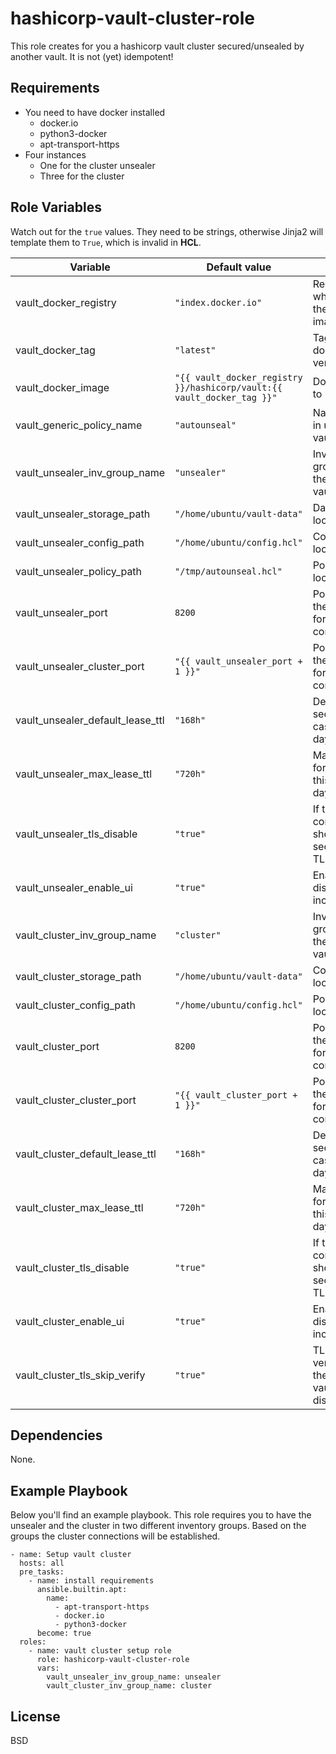 hashicorp-vault-cluster-role
============================

This role creates for you a hashicorp vault cluster secured/unsealed by another vault.
It is not (yet) idempotent!

Requirements
------------

- You need to have docker installed
  - docker.io
  - python3-docker
  - apt-transport-https
- Four instances
  - One for the cluster unsealer
  - Three for the cluster

Role Variables
--------------

Watch out for the `true` values. They need to be strings, otherwise Jinja2 will template them to `True`,
which is invalid in **HCL**.

| Variable                         | Default value                                                          | Usage                                                    |
|----------------------------------|------------------------------------------------------------------------|----------------------------------------------------------|
| vault_docker_registry            | `"index.docker.io"`                                                    | Registry from where to pull the docker image             |
| vault_docker_tag                 | `"latest"`                                                             | Tag of the docker image version                          |
| vault_docker_image               | `"{{ vault_docker_registry }}/hashicorp/vault:{{ vault_docker_tag }}"` | Docker image to use                                      |
| vault_generic_policy_name        | `"autounseal"`                                                         | Name of policy in unsealer vault                         |
| vault_unsealer_inv_group_name    | `"unsealer"`                                                           | Inventory group name for the unseal vault node           |
| vault_unsealer_storage_path      | `"/home/ubuntu/vault-data"`                                            | Data storage location                                    |
| vault_unsealer_config_path       | `"/home/ubuntu/config.hcl"`                                            | Config file location                                     |
| vault_unsealer_policy_path       | `"/tmp/autounseal.hcl"`                                                | Policy file location                                     |
| vault_unsealer_port              | `8200`                                                                 | Port number of the vault node for external communication |
| vault_unsealer_cluster_port      | `"{{ vault_unsealer_port + 1 }}"`                                      | Port number of the vault node for internal communication |
| vault_unsealer_default_lease_ttl | `"168h"`                                                               | Default TTL for secrets; in this case seven days         |
| vault_unsealer_max_lease_ttl     | `"720h"`                                                               | Maximum TTL for secrets; in this case 30 days            |
| vault_unsealer_tls_disable       | `"true"`                                                               | If the external communication should be secured by TLS   |
| vault_unsealer_enable_ui         | `"true"`                                                               | Enable (or disable) the included UI                      |
| vault_cluster_inv_group_name     | `"cluster"`                                                            | Inventory group name for the cluster vault nodes         |
| vault_cluster_storage_path       | `"/home/ubuntu/vault-data"`                                            | Config file location                                     |
| vault_cluster_config_path        | `"/home/ubuntu/config.hcl"`                                            | Policy file location                                     |
| vault_cluster_port               | `8200`                                                                 | Port number of the vault node for external communication |
| vault_cluster_cluster_port       | `"{{ vault_cluster_port + 1 }}"`                                       | Port number of the vault node for internal communication |
| vault_cluster_default_lease_ttl  | `"168h"`                                                               | Default TTL for secrets; in this case seven days         |
| vault_cluster_max_lease_ttl      | `"720h"`                                                               | Maximum TTL for secrets; in this case 30 days            |
| vault_cluster_tls_disable        | `"true"`                                                               | If the external communication should be secured by TLS   |
| vault_cluster_enable_ui          | `"true"`                                                               | Enable (or disable) the included UI                      |
| vault_cluster_tls_skip_verify    | `"true"`                                                               | TLS verification of the unsealer vault is disabled       |

Dependencies
------------

None.

Example Playbook
----------------

Below you'll find an example playbook. This role requires you to have the unsealer and the cluster in two different inventory groups. Based on the groups the cluster connections will be established. 

    - name: Setup vault cluster
      hosts: all
      pre_tasks:
        - name: install requirements
          ansible.builtin.apt:
            name:
              - apt-transport-https
              - docker.io
              - python3-docker 
          become: true
      roles:
        - name: vault cluster setup role
          role: hashicorp-vault-cluster-role
          vars: 
            vault_unsealer_inv_group_name: unsealer
            vault_cluster_inv_group_name: cluster


License
-------

BSD
